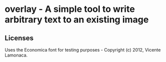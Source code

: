 # overlay - A simple tool to write arbitrary text to an existing image


## Licenses

Uses the Economica font for testing purposes - Copyright (c) 2012, Vicente Lamonaca.

